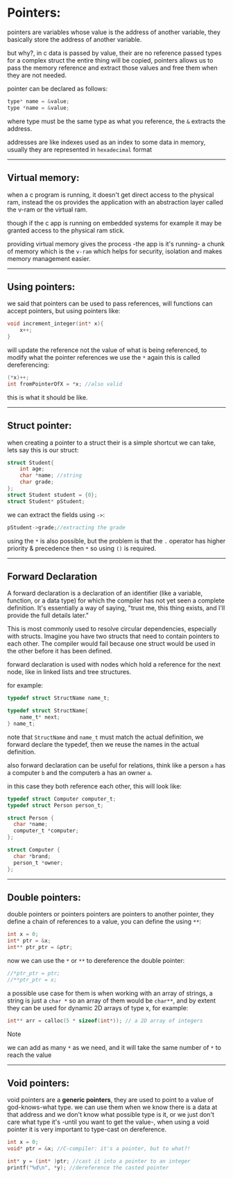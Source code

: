 # Pointers:

pointers are variables whose value is the address of another variable, they basically store the address of another variable.

but why?, in c data is passed by value, their are no reference passed types for a complex struct the entire thing will be copied, pointers allows us to pass the memory reference and extract those values and free them when they are not needed.

pointer can be declared as follows:

```c
type* name = &value;
type *name = &value;
```

where type must be the same type as what you reference, the `&` extracts the address.

addresses are like indexes used as an index to some data in memory, usually they are represented in `hexadecimal` format

---

## Virtual memory:

when a c program is running, it doesn't get direct access to the physical ram, instead the os provides the application with an abstraction layer called the v-ram or the virtual ram.

though if the c app is running on embedded systems for example it may be granted access to the physical ram stick.

providing virtual memory gives the process -the app is it's running- a chunk of memory which is the `v-ram` which helps for security, isolation and makes memory management easier.

---

## Using pointers:

we said that pointers can be used to pass references, will functions can accept pointers, but using pointers like:

```c
void increment_integer(int* x){
    x++;
}
```

will update the reference not the value of what is being referenced, to modify what the pointer references we use the `*` again this is called dereferencing:

```c
(*x)++;
int fromPointerOfX = *x; //also valid
```

this is what it should be like.

---

## Struct pointer:

when creating a pointer to a struct their is a simple shortcut we can take, lets say this is our struct:

```c
struct Student{
    int age;
    char *name; //string
    char grade;
};
struct Student student = {0};
struct Student* pStudent;
```

we can extract the fields using `->`:

```c
pStudent->grade;//extracting the grade
```

using the `*` is also possible, but the problem is that the `.` operator has higher priority & precedence then `*` so using `()` is required.

---

## Forward Declaration

A forward declaration is a declaration of an identifier (like a variable, function, or a data type) for which the compiler has not yet seen a complete definition. It's essentially a way of saying, "trust me, this thing exists, and I'll provide the full details later."

This is most commonly used to resolve circular dependencies, especially with structs. Imagine you have two structs that need to contain pointers to each other. The compiler would fail because one struct would be used in the other before it has been defined.

forward declaration is used with nodes which hold a reference for the next node, like in linked lists and tree structures.

for example:

```c
typedef struct StructName name_t;

typedef struct StructName{
    name_t* next;
} name_t;
```

note that `StructName` and `name_t` must match the actual definition, we forward declare the typedef, then we reuse the names in the actual definition.

also forward declaration can be useful for relations, think like a person `a` has a computer `b` and the computer`b` a has an owner `a`.

in this case they both reference each other, this will look like:

```c
typedef struct Computer computer_t;
typedef struct Person person_t;

struct Person {
  char *name;
  computer_t *computer;
};

struct Computer {
  char *brand;
  person_t *owner;
};
```

---

## Double pointers:

double pointers or pointers pointers are pointers to another pointer, they define a chain of references to a value, you can define the using `**`:

```c
int x = 0;
int* ptr = &x;
int** ptr_ptr = &ptr;
```

now we can use the `*` or `**` to dereference the double pointer:

```c
//*ptr_ptr = ptr;
//**ptr_ptr = x;
```

a possible use case for them is when working with an array of strings, a string is just a `char *` so an array of them would be `char**`, and by extent they can be used for dynamic 2D arrays of type x, for example:

```c
int** arr = calloc(5 * sizeof(int*)); // a 2D array of integers
```

> [!NOTE]
> we can add as many `*` as we need, and it will take the same number of  `*` to reach the value

---

## Void pointers:

void pointers are a **generic pointers**, they are used to point to a value of god-knows-what type.
we can use them when we know there is a data at that address and we don't know what possible type is it, or we just don't care what type it's -until you want to get the value-, when using a void pointer it is very important to type-cast on dereference.

```c
int x = 0;
void* ptr = &x; //C-compiler: it's a pointer, but to what?!

int* y = (int* )ptr; //cast it into a pointer to an integer
printf("%d\n", *y); //dereference the casted pointer
```

